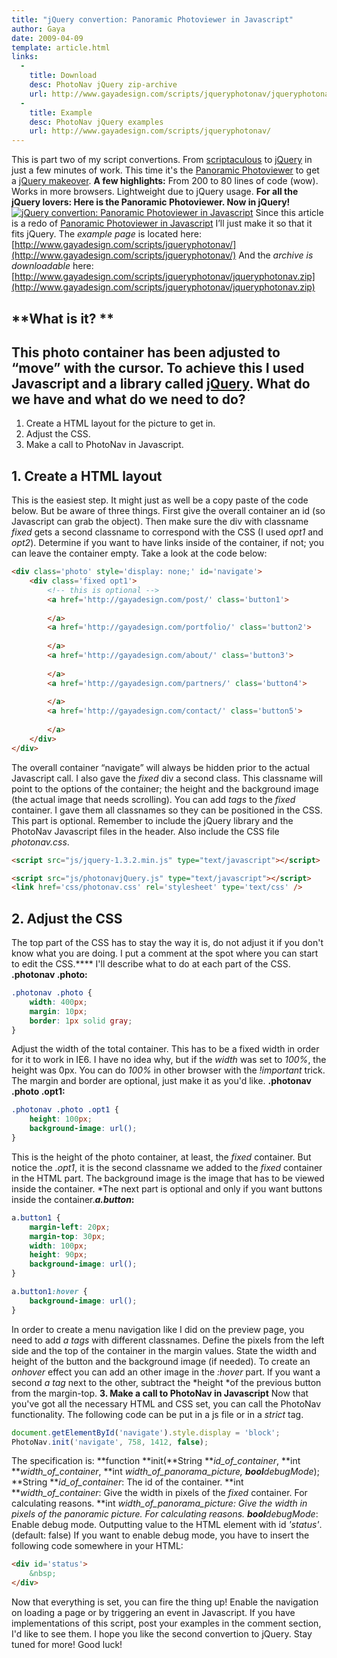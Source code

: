 ```yaml
---
title: "jQuery convertion: Panoramic Photoviewer in Javascript"
author: Gaya
date: 2009-04-09
template: article.html
links:
  -
    title: Download
    desc: PhotoNav jQuery zip-archive
    url: http://www.gayadesign.com/scripts/jqueryphotonav/jqueryphotonav.zip
  -
    title: Example
    desc: PhotoNav jQuery examples
    url: http://www.gayadesign.com/scripts/jqueryphotonav/
---
```

This is part two of my script convertions. From [scriptaculous](http://script.aculo.us/) to [jQuery](http://jquery.com) in just a few minutes of work. This time it's the [Panoramic Photoviewer](http://www.gayadesign.com/diy/panoramic-photoviewer-in-javascript/) to get a [jQuery makeover](http://www.gayadesign.com/diy/jquery-convertion-panoramic-photoviewer-in-javascript/). **A few highlights:** From 200 to 80 lines of code (wow). Works in more browsers. Lightweight due to jQuery usage. **For all the jQuery lovers: Here is the Panoramic Photoviewer. Now in jQuery!**[![jQuery convertion: Panoramic Photoviewer in Javascript](/articles/\/jqueryphotonav.jpg "jQuery convertion: Panoramic Photoviewer in Javascript")](http://www.gayadesign.com/diy/jquery-convertion-panoramic-photoviewer-in-javascript/)<span id="more-252"></span> Since this article is a redo of [Panoramic Photoviewer in Javascript](http://www.gayadesign.com/diy/panoramic-photoviewer-in-javascript/) I’ll just make it so that it fits jQuery. The *example page* is located here: [http://www.gayadesign.com/scripts/jqueryphotonav/](http://www.gayadesign.com/scripts/jqueryphotonav/) And the *archive is downloadable* here: [http://www.gayadesign.com/scripts/jqueryphotonav/jqueryphotonav.zip](http://www.gayadesign.com/scripts/jqueryphotonav/jqueryphotonav.zip)

**What is it? **
----------------

 This photo container has been adjusted to “move” with the cursor. To achieve this I used Javascript and a library called [jQuery](http://jQuery.com). **What do we have and what do we need to do?**
----------------------------------------------

1. Create a HTML layout for the picture to get in.
2. Adjust the CSS.
3. Make a call to PhotoNav in Javascript.

**1. Create a HTML layout**
---------------------------

 This is the easiest step. It might just as well be a copy paste of the code below. But be aware of three things. First give the overall container an id (so Javascript can grab the object). Then make sure the div with classname *fixed* gets a second classname to correspond with the CSS (I used *opt1* and *opt2*). Determine if you want to have links inside of the container, if not; you can leave the container empty. Take a look at the code below: 
```html
<div class='photo' style='display: none;' id='navigate'>
    <div class='fixed opt1'>
        <!-- this is optional -->
        <a href='http://gayadesign.com/post/' class='button1'>
        
        </a>
        <a href='http://gayadesign.com/portfolio/' class='button2'>
        
        </a>
        <a href='http://gayadesign.com/about/' class='button3'>
        
        </a>
        <a href='http://gayadesign.com/partners/' class='button4'>
        
        </a>
        <a href='http://gayadesign.com/contact/' class='button5'>
        
        </a>
    </div>
</div>
```
 The overall container “navigate” will always be hidden prior to the actual Javascript call. I also gave the *fixed* div a second class. This classname will point to the options of the container; the height and the background image (the actual image that needs scrolling). You can add *<a> tags* to the *fixed* container. I gave them all classnames so they can be positioned in the CSS. This part is optional. Remember to include the jQuery library and the PhotoNav Javascript files in the header. Also include the CSS file *photonav.css*. 
```html
<script src="js/jquery-1.3.2.min.js" type="text/javascript"></script>

<script src="js/photonavjQuery.js" type="text/javascript"></script>
<link href='css/photonav.css' rel='stylesheet' type='text/css' />
```
 **2. Adjust the CSS**
---------------------

 The top part of the CSS has to stay the way it is, do not adjust it if you don't know what you are doing. I put a comment at the spot where you can start to edit the CSS.**** I'll describe what to do at each part of the CSS. **.photonav .photo:** 
```css
.photonav .photo {
    width: 400px;
    margin: 10px;
    border: 1px solid gray;
}
```
 Adjust the width of the total container. This has to be a fixed width in order for it to work in IE6. I have no idea why, but if the *width* was set to *100%*, the height was 0px. You can do *100%* in other browser with the *!important* trick. The margin and border are optional, just make it as you'd like. **.photonav .photo .opt1:** 
```css
.photonav .photo .opt1 {
    height: 100px;
    background-image: url();
}
```
 This is the height of the photo container, at least, the *fixed* container. But notice the *.opt1*, it is the second classname we added to the *fixed* container in the HTML part. The background image is the image that has to be viewed inside the container. *The next part is optional and only if you want buttons inside the container.***a.button*:** 
```css
a.button1 {
    margin-left: 20px;
    margin-top: 30px;
    width: 100px;
    height: 90px;
    background-image: url();
}

a.button1:hover {
    background-image: url();
}
```
 In order to create a menu navigation like I did on the preview page, you need to add *a tags* with different classnames. Define the pixels from the left side and the top of the container in the margin values. State the width and height of the button and the background image (if needed). To create an *onhover* effect you can add an other image in the *:hover* part. If you want a second *a tag* next to the other, subtract the *height *of the previous button from the margin-top. **3. Make a call to PhotoNav in Javascript** Now that you've got all the necessary HTML and CSS set, you can call the PhotoNav functionality. The following code can be put in a js file or in a *strict* tag. 
```javascript
document.getElementById('navigate').style.display = 'block';
PhotoNav.init('navigate', 758, 1412, false);
```
 The specification is: **function **init(**String ***id_of_container*, **int ***width_of_container*, **int ***width_of_panorama_picture*, **bool***debugMode*); **String ***id_of_container*: The id of the container. **int ***width_of_container*: Give the width in pixels of the *fixed* container. For calculating reasons. **int ***width_of_panorama_picture*: Give the width in pixels of the <span style="font-style: italic;">panoramic </span>*picture*. For calculating reasons. **bool***debugMode*: Enable debug mode. Outputting value to the HTML element with id *'status'*. (default: false) If you want to enable debug mode, you have to insert the following code somewhere in your HTML: 
```html
<div id='status'>
    &nbsp;
</div>
```
 Now that everything is set, you can fire the thing up! Enable the navigation on loading a page or by triggering an event in Javascript. If you have implementations of this script, post your examples in the comment section, I'd like to see them. I hope you like the second convertion to jQuery. Stay tuned for more! Good luck!
